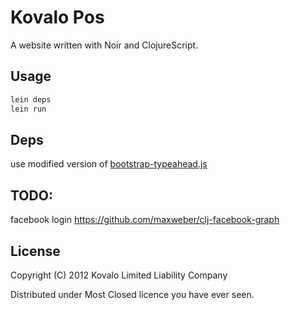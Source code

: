 # Kovalo Pos

A website written with Noir and ClojureScript.

## Usage

```bash
lein deps
lein run
```

## Deps

use modified version of [bootstrap-typeahead.js](https://gist.github.com/1891669)


## TODO:

facebook login
https://github.com/maxweber/clj-facebook-graph


## License

Copyright (C) 2012 Kovalo Limited Liability Company

Distributed under Most Closed licence you have ever seen.


